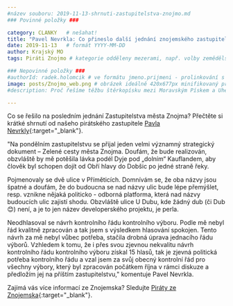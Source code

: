 ```yaml
---
#název souboru: 2019-11-13-shrnuti-zastupitelstva-znojmo.md
### Povinné položky ###

category: CLANKY   # nešahat!
title: "Pavel Nevrkla: Co přineslo další jednání znojemského zastupitelstva?"
date: 2019-11-13   # formát YYYY-MM-DD
author: Krajský MO
tags: Piráti Znojmo # kategorie odděleny mezerami, např. volby zemědělství životní-prostředí piráti (viz https://jihomoravsky.pirati.cz/tags/)

### Nepovinné položky ###
#authorId: radek.holomcik # ve formátu jmeno.prijmeni - prolinkování s profilem přes uid
image: posts/Znojmo_web.png # obrázek ideálně 420x677px minifikovaný přes https://tinypng.com/
#description: Proč řešíme těžbu štěrkopísku mezi Moravským Pískem a Uherským Ostrohem? Podrobné info o celé kauze.

---
```


Co se řešilo na posledním jednání Zastupitelstva města Znojma? Přečtěte si krátké shrnutí od našeho pirátského zastupitele [Pavla Nevrkly](https://jihomoravsky.pirati.cz/lide/pavel-nevrkla/){:target="_blank"}.

"Na pondělním zastupitelstvu se přijal jeden velmi významný strategický dokument – Zelené cesty města Znojma. Doufám, že bude realizován, obzvláště by mě potěšila lávka podél Dyje pod „dolním“ Kauflandem, aby člověk byl schopen dojít od Obří hlavy do Dobšic po jedné straně řeky.

Pojmenovaly se dvě ulice v Příměticích. Domnívám se, že oba názvy jsou špatné a doufám, že do budoucna se nad názvy ulic bude lépe přemýšlet, resp. vznikne nějaká politicko - odborná platforma, která nad názvy budoucích ulic zajistí shodu. Obzvláště ulice U Dubu, kde žádný dub (či Dub😊) není, a je to jen název developerského projektu, je perla.

Neodhlasoval se návrh kontrolního řádu kontrolního výboru. Podle mě nebyl řád kvalitně zpracován a tak jsem s výsledkem hlasování spokojen. Tento návrh za mě nebyl vůbec potřeba, stačila drobná úprava jednacího řádu výborů. Vzhledem k tomu, že i přes svou zjevnou nekvalitu návrh kontrolního řádu kontrolního výboru získal 15 hlasů, tak je zjevná politická potřeba kontrolního řádu a vzal jsem za svůj obecný kontrolní řád pro všechny výbory, který byl zpracován počátkem října v rámci diskuze a předložím jej na příštím zastupitelstvu," komentuje Pavel Nevrkla.

Zajímá vás více informací ze Znojemska? Sledujte [Piráty ze Znojemska](https://www.facebook.com/PiratiZnojemsko/){:target="_blank"}.
